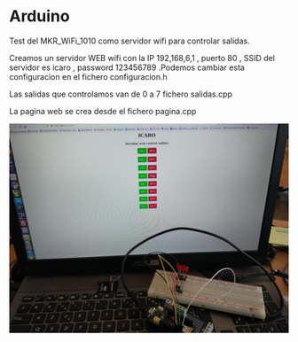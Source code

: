 # Arduino

 Test del MKR_WiFi_1010  como servidor wifi para controlar salidas.
 
Creamos un servidor WEB wifi con la IP 192,168,6,1 
, puerto 80
, SSID del servidor es icaro
, password 123456789
.Podemos cambiar esta configuracion en el fichero configuracion.h

Las salidas que controlamos van de 0 a 7 fichero salidas.cpp

La pagina web se crea desde el fichero pagina.cpp

![alt text](https://github.com/AntonioVillanuevaSegura/Servidor_MKR_WiFi_1010/blob/master/photo_2020-01-29_13-14-18.jpg)


